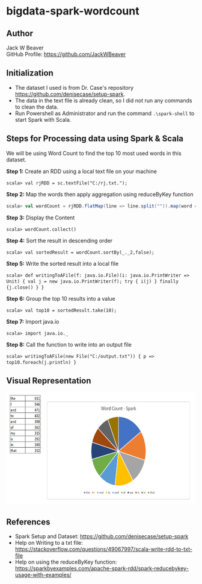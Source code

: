# bigdata-spark-wordcount

## Author
Jack W Beaver <br>
GitHub Profile: https://github.com/JackWBeaver

## Initialization
- The dataset I used is from Dr. Case's repository https://github.com/denisecase/setup-spark.
- The data in the text file is already clean, so I did not run any commands to clean the data.
- Run Powershell as Administrator and run the command ```.\spark-shell``` to start Spark with Scala.

## Steps for Processing data using Spark & Scala
We will be using Word Count to find the top 10 most used words in this dataset. <br>

**Step 1:** Create an RDD using a local text file on your machine
```
scala> val rjRDD = sc.textFile("C:/rj.txt.");
```
**Step 2:** Map the words then apply aggregation using reduceByKey function
```Scala
scala> val wordCount = rjRDD.flatMap(line => line.split("")).map(word => (word, 1)).reduceByKey((a,b) => a + b)
```
**Step 3:** Display the Content
```
scala> wordCount.collect()
```
**Step 4:** Sort the result in descending order
```
scala> val sortedResult = wordCount.sortBy(_._2,false);
```
**Step 5:** Write the sorted result into a local file
```
scala> def writingToAFile(f: java.io.File)(i: java.io.PrintWriter => Unit) { val j = new java.io.PrintWriter(f); try { i(j) } finally {j.close() } }
```
**Step 6:** Group the top 10 results into a value
```
scala> val top10 = sortedResult.take(10);
```
**Step 7:** Import java.io
```
scala> import java.io._
```
**Step 8:** Call the function to write into an output file
```
scala> writingToAFile(new File("C:/output.txt")) { p => top10.foreach(j.println) }
```

## Visual Representation
<img src="WordCountVisualization.PNG" width="650" height="300"/>

## References
- Spark Setup and Dataset: https://github.com/denisecase/setup-spark
- Help on Writing to a txt file: https://stackoverflow.com/questions/49067997/scala-write-rdd-to-txt-file
- Help on using the reduceByKey function: https://sparkbyexamples.com/apache-spark-rdd/spark-reducebykey-usage-with-examples/
